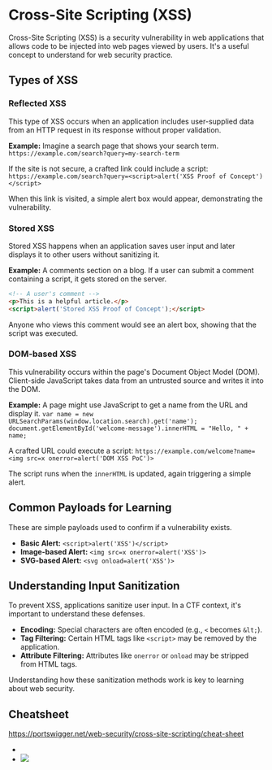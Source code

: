 # Cross-Site Scripting (XSS)

Cross-Site Scripting (XSS) is a security vulnerability in web applications that allows code to be injected into web pages viewed by users. It's a useful concept to understand for web security practice.

## Types of XSS

### Reflected XSS

This type of XSS occurs when an application includes user-supplied data from an HTTP request in its response without proper validation.

**Example:**
Imagine a search page that shows your search term.
`https://example.com/search?query=my-search-term`

If the site is not secure, a crafted link could include a script:
`https://example.com/search?query=<script>alert('XSS Proof of Concept')</script>`

When this link is visited, a simple alert box would appear, demonstrating the vulnerability.

### Stored XSS

Stored XSS happens when an application saves user input and later displays it to other users without sanitizing it.

**Example:**
A comments section on a blog. If a user can submit a comment containing a script, it gets stored on the server.

```html
<!-- A user's comment -->
<p>This is a helpful article.</p>
<script>alert('Stored XSS Proof of Concept');</script>
```
Anyone who views this comment would see an alert box, showing that the script was executed.

### DOM-based XSS

This vulnerability occurs within the page's Document Object Model (DOM). Client-side JavaScript takes data from an untrusted source and writes it into the DOM.

**Example:**
A page might use JavaScript to get a name from the URL and display it.
`var name = new URLSearchParams(window.location.search).get('name');`
`document.getElementById('welcome-message').innerHTML = "Hello, " + name;`

A crafted URL could execute a script:
`https://example.com/welcome?name=<img src=x onerror=alert('DOM XSS PoC')>`

The script runs when the `innerHTML` is updated, again triggering a simple alert.

## Common Payloads for Learning

These are simple payloads used to confirm if a vulnerability exists.
*   **Basic Alert:** `<script>alert('XSS')</script>`
*   **Image-based Alert:** `<img src=x onerror=alert('XSS')>`
*   **SVG-based Alert:** `<svg onload=alert('XSS')>`

## Understanding Input Sanitization

To prevent XSS, applications sanitize user input. In a CTF context, it's important to understand these defenses.
*   **Encoding:** Special characters are often encoded (e.g., `<` becomes `&lt;`).
*   **Tag Filtering:** Certain HTML tags like `<script>` may be removed by the application.
*   **Attribute Filtering:** Attributes like `onerror` or `onload` may be stripped from HTML tags.

Understanding how these sanitization methods work is key to learning about web security.

## Cheatsheet
https://portswigger.net/web-security/cross-site-scripting/cheat-sheet

- <script>alert('xss')</script>
- <img src='x' onerror="alert('xss')">